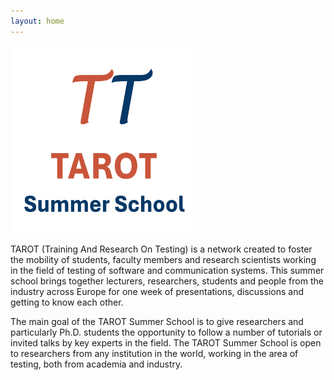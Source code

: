 ```yaml
---
layout: home
---
```


<!---![TAROT2024logo](/assets/icons/logo.png "TAROT2024 logo")-->
<img src="/assets/icons/logo.png" alt="TAROT2024 logo" style="width:300px; height:300px" class="center"/>

TAROT (Training And Research On Testing) is a network created to foster the mobility of students, faculty members and research scientists working in the field of testing of software and communication systems. This summer school brings together lecturers, researchers, students and people from the industry across Europe for one week of presentations, discussions and getting to know each other.

The main goal of the TAROT Summer School is to give researchers and particularly Ph.D. students the opportunity to follow a number of tutorials or invited talks by key experts in the field. The TAROT Summer School is open to researchers from any institution in the world, working in the area of testing, both from academia and industry. 
